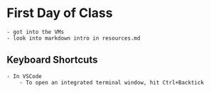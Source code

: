 # First Day of Class
    - got into the VMs
    - look into markdown intro in resources.md

## Keyboard Shortcuts
    - In VSCode
        - To open an integrated terminal window, hit Ctrl+Backtick